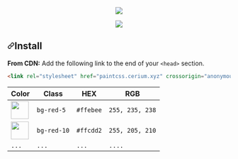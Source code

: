 
<p align="center"> <img src="https://i.imgur.com/caJNU2a.png"> </p>

<p align="center"> <img src="https://i.imgur.com/q7CeTIy.png"> </p>

<h2><a id="user-content-install" class="anchor" aria-hidden="true" href="#install"><svg class="octicon octicon-link" viewBox="0 0 16 16" version="1.1" width="16" height="16" aria-hidden="true"><path fill-rule="evenodd" d="M7.775 3.275a.75.75 0 001.06 1.06l1.25-1.25a2 2 0 112.83 2.83l-2.5 2.5a2 2 0 01-2.83 0 .75.75 0 00-1.06 1.06 3.5 3.5 0 004.95 0l2.5-2.5a3.5 3.5 0 00-4.95-4.95l-1.25 1.25zm-4.69 9.64a2 2 0 010-2.83l2.5-2.5a2 2 0 012.83 0 .75.75 0 001.06-1.06 3.5 3.5 0 00-4.95 0l-2.5 2.5a3.5 3.5 0 004.95 4.95l1.25-1.25a.75.75 0 00-1.06-1.06l-1.25 1.25a2 2 0 01-2.83 0z"></path></svg></a>Install</h2>
<p><strong>From CDN:</strong> Add the following link to the end of your <code>&lt;head&gt;</code> section.</p>

```html
<link rel="stylesheet" href="paintcss.cerium.xyz" crossorigin="anonymous" />
```

| Color                                                       | Class                | HEX                | RGB                       |
| ---                                                         | ---                 | ---                 | ---                       |
| <img width="40" src="https://i.imgur.com/91TlDMf.png">      | ```bg-red-5```      | ```#ffebee```       | ```255, 235, 238```       |
| <img width="40" src="https://i.imgur.com/SpVf22g.png">      | ```bg-red-10```     | ```#ffcdd2```       | ```255, 205, 210```       |
| ```...```     | ```...```     | ```...```       | ```....```       |



